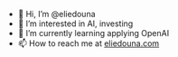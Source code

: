 - 👋 Hi, I’m @eliedouna
- 👀 I’m interested in AI, investing 
- 🌱 I’m currently learning applying OpenAI
- 📫 How to reach me at [eliedouna.com](https://eliedouna.com)

<!---
eliedouna/eliedouna is a ✨ special ✨ repository because its `README.md` (this file) appears on your GitHub profile.
You can click the Preview link to take a look at your changes.
--->

